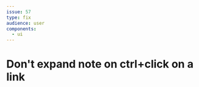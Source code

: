 ```yaml
---
issue: 57
type: fix
audience: user
components:
  - ui
---
```

# Don't expand note on ctrl+click on a link
